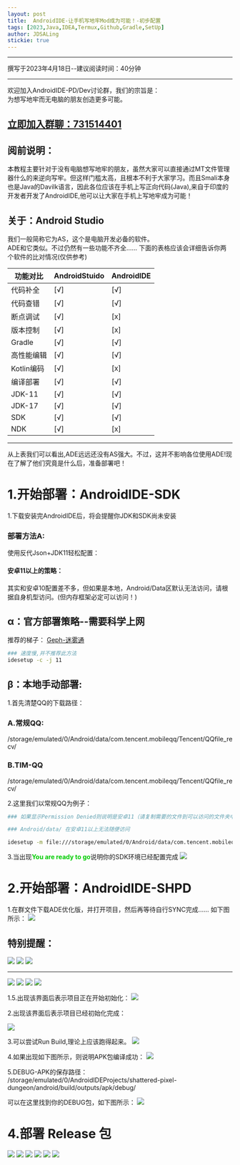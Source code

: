 ```yaml
---
layout: post
title:  AndroidIDE-让手机写地牢Mod成为可能！-初步配置
tags: [2023,Java,IDEA,Termux,Github,Gradle,SetUp]
author: JDSALing
stickie: true
---
```


---
撰写于2023年4月18日--建议阅读时间：40分钟

---

欢迎加入AndroidIDE-PD/Dev讨论群，我们的宗旨是：  
为想写地牢而无电脑的朋友创造更多可能。
<h2><a href="https://jq.qq.com/?_wv=1027&k=DOm63Y34">立即加入群聊：731514401</a></h2>

## 阅前说明：
本教程主要针对于没有电脑想写地牢的朋友，虽然大家可以直接通过MT文件管理器什么的来逆向写牢。但这样门槛太高，且根本不利于大家学习。而且Smali本身也是Java的Davilk语言，因此各位应该在手机上写正向代码(Java),来自于印度的开发者开发了AndroidIDE,他可以让大家在手机上写地牢成为可能！

## 关于：Android Studio
我们一般简称它为AS，这个是电脑开发必备的软件。  
ADE和它类似。不过仍然有一些功能不齐全……
下面的表格应该会详细告诉你两个软件的比对情况(仅供参考)

|功能对比|AndroidStuido|AndroidIDE
|-|-|-
|代码补全|[√]|[√]
|代码查错|[√]|[√]
|断点调试|[√]|[x]
|版本控制|[√]|[x]
|Gradle|[√]|[√]
|高性能编辑|[√]|[√]
|Kotlin编码|[√]|[x]
|编译部署|[√]|[√]
|JDK-11|[√]|[√]
|JDK-17|[√]|[√]
|SDK|[√]|[√]
|NDK|[√]|[x]

---

 从上表我们可以看出,ADE远远还没有AS强大。不过，这并不影响各位使用ADE!现在了解了他们究竟是什么后，准备部署吧！

# 1.开始部署：AndroidIDE-SDK
1.下载安装完AndroidIDE后，将会提醒你JDK和SDK尚未安装  

### 部署方法A:
使用反代Json+JDK11轻松配置：

#### 安卓11以上的策略：
其实和安卓10配置差不多，但如果是本地，Android/Data区默认无法访问，请根据自身机型访问。(但内存框架必定可以访问！)

## α：官方部署策略--需要科学上网
推荐的梯子：
[Geph-迷雾通](https://jdsalinghub.top/geph-official/geph4-client/wiki/%E8%BF%B7%E9%9B%BE%E9%80%9A%EF%BC%88%E5%85%8D%E7%BF%BB%E5%A2%99%E9%95%9C%E5%83%8F%EF%BC%89)
```bash
### 速度慢,并不推荐此方法
idesetup -c -j 11
```

## β：本地手动部署:

1.首先清楚QQ的下载路径：
### A.常规QQ:
/storage/emulated/0/Android/data/com.tencent.mobileqq/Tencent/QQfile_recv/
### B.TIM-QQ
/storage/emulated/0/Android/data/com.tencent.mobileqq/Tencent/QQfile_recv/

2.这里我们以常规QQ为例子：
```bash
### 如果显示Permission Denied则说明是安卓11（请复制需要的文件到可以访问的文件夹中）

### Android/data/ 在安卓11以上无法随便访问

idesetup -m file:///storage/emulated/0/Android/data/com.tencent.mobileqq/Tencent/QQfile_recv/install-patch.json -j 11

```

3.当出现<b><font color="#00cc00">You are ready to go</font></b>说明你的SDK环境已经配置完成
<img src="http://rust.coldmint.top/ftp/ling/cdnpng/adepng/Set4.jpg">

# 2.开始部署：AndroidIDE-SHPD

1.在群文件下载ADE优化版，并打开项目，然后再等待自行SYNC完成……
如下图所示：
<img src="http://rust.coldmint.top/ftp/ling/cdnpng/adepng/Set8.jpg">

## 特别提醒：
<img src="http://rust.coldmint.top/ftp/ling/cdnpng/adepng/Set9.jpg">
<img src="http://rust.coldmint.top/ftp/ling/cdnpng/adepng/Set10.jpg">
<img src="http://rust.coldmint.top/ftp/ling/cdnpng/adepng/Set11.jpg">

---

<img src="http://rust.coldmint.top/ftp/ling/cdnpng/adepng/Set12.jpg">
<img src="http://rust.coldmint.top/ftp/ling/cdnpng/adepng/Set13.jpg">
<img src="http://rust.coldmint.top/ftp/ling/cdnpng/adepng/Set14.jpg">
<img src="http://rust.coldmint.top/ftp/ling/cdnpng/adepng/Set15.jpg">

1.5.出现该界面后表示项目正在开始初始化：
<img src="http://rust.coldmint.top/ftp/ling/cdnpng/adepng/Set5.jpg">

2.出现该界面后表示项目已经初始化完成：

<img src="http://rust.coldmint.top/ftp/ling/cdnpng/adepng/Set6.jpg">

3.可以尝试Run Build,理论上应该跑得起来。
<img src="http://rust.coldmint.top/ftp/ling/cdnpng/adepng/Set7.jpg">

4.如果出现如下图所示，则说明APK包编译成功：
<img src="http://rust.coldmint.top/ftp/ling/cdnpng/adepng/Set16.jpg">

5.DEBUG-APK的保存路径：  
/storage/emulated/0/AndroidIDEProjects/shattered-pixel-dungeon/android/build/outputs/apk/debug/

可以在这里找到你的DEBUG包，如下图所示：
<img src="http://rust.coldmint.top/ftp/ling/cdnpng/adepng/Set17.jpg">


# 4.部署 Release 包

<img src="http://rust.coldmint.top/ftp/ling/cdnpng/adepng/release1.jpg">
<img src="http://rust.coldmint.top/ftp/ling/cdnpng/adepng/release2.jpg">
<img src="http://rust.coldmint.top/ftp/ling/cdnpng/adepng/release3.jpg">
<img src="http://rust.coldmint.top/ftp/ling/cdnpng/adepng/release4.jpg">
<img src="http://rust.coldmint.top/ftp/ling/cdnpng/adepng/release5.jpg">
<img src="http://rust.coldmint.top/ftp/ling/cdnpng/adepng/release6.jpg">













